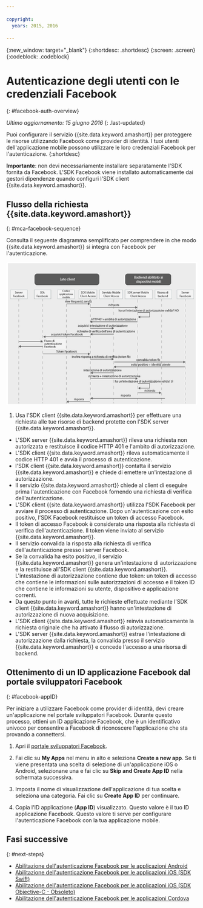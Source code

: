 ```yaml
---

copyright:
  years: 2015, 2016

---
```

{:new_window: target="_blank"}
{:shortdesc: .shortdesc}
{:screen: .screen}
{:codeblock: .codeblock}

# Autenticazione degli utenti con le credenziali Facebook
{: #facebook-auth-overview}

*Ultimo aggiornamento: 15 giugno 2016*
{: .last-updated}

Puoi configurare il servizio {{site.data.keyword.amashort}} per proteggere le risorse utilizzando Facebook come provider di identità. I tuoi utenti dell'applicazione mobile possono utilizzare le loro credenziali Facebook per l'autenticazione.
{:shortdesc}

**Importante**: non devi necessariamente installare separatamente l'SDK fornita da Facebook. L'SDK Facebook viene installato automaticamente dai gestori dipendenze quando configuri l'SDK client {{site.data.keyword.amashort}}.

## Flusso della richiesta {{site.data.keyword.amashort}}
{: #mca-facebook-sequence}

Consulta il seguente diagramma semplificato per comprendere in che modo {{site.data.keyword.amashort}} si integra con Facebook per l'autenticazione.

![immagine](images/mca-sequence-facebook.jpg)

1. Usa l'SDK client {{site.data.keyword.amashort}} per effettuare una richiesta alle tue risorse di backend protette con l'SDK server {{site.data.keyword.amashort}}.
* L'SDK server {{site.data.keyword.amashort}} rileva una richiesta non autorizzata e restituisce il codice HTTP 401 e l'ambito di autorizzazione.
* L'SDK client {{site.data.keyword.amashort}} rileva automaticamente il codice HTTP 401 e avvia il processo di autenticazione.
* l'SDK client {{site.data.keyword.amashort}} contatta il servizio {{site.data.keyword.amashort}} e chiede di emettere un'intestazione di autorizzazione.
* Il servizio {{site.data.keyword.amashort}} chiede al client di eseguire prima l'autenticazione con Facebook fornendo una richiesta di verifica dell'autenticazione.
* L'SDK client {{site.data.keyword.amashort}} utilizza l'SDK Facebook per avviare il processo di autenticazione. Dopo un'autenticazione con esito positivo, l'SDK Facebook restituisce un token di accesso Facebook.
* Il token di accesso Facebook è considerato una risposta alla richiesta di verifica dell'autenticazione. Il token viene inviato al servizio {{site.data.keyword.amashort}}.
* Il servizio convalida la risposta alla richiesta di verifica dell'autenticazione presso i server Facebook.
* Se la convalida ha esito positivo, il servizio {{site.data.keyword.amashort}} genera un'intestazione di autorizzazione e la restituisce all'SDK client {{site.data.keyword.amashort}}. L'intestazione di autorizzazione contiene due token: un token di accesso che contiene le informazioni sulle autorizzazioni di accesso e il token ID che contiene le informazioni su utente, dispositivo e applicazione correnti.
* Da questo punto in avanti, tutte le richieste effettuate mediante l'SDK client {{site.data.keyword.amashort}} hanno un'intestazione di autorizzazione di nuova acquisizione.
* L'SDK client {{site.data.keyword.amashort}} reinvia automaticamente la richiesta originale che ha attivato il flusso di autorizzazione.
* L'SDK server {{site.data.keyword.amashort}} estrae l'intestazione di autorizzazione dalla richiesta, la convalida presso il servizio {{site.data.keyword.amashort}} e concede l'accesso a una risorsa di backend.

## Ottenimento di un ID applicazione Facebook dal portale sviluppatori Facebook
{: #facebook-appID}

Per iniziare a utilizzare Facebook come provider di identità, devi creare un'applicazione nel portale sviluppatori Facebook. Durante questo processo, ottieni un ID applicazione Facebook, che è un identificativo univoco per consentire a Facebook di riconoscere l'applicazione che sta provando a connettersi.

1. Apri il [portale sviluppatori Facebook](https://developers.facebook.com).

1. Fai clic su **My Apps** nel menu in alto e seleziona **Create a new app**.
Se ti viene presentata una scelta di selezione di un'applicazione iOS o Android, selezionane una e fai clic su **Skip and Create App ID** nella schermata successiva.

1. Imposta il nome di visualizzazione dell'applicazione di tua scelta e seleziona una categoria. Fai clic su **Create App ID** per continuare.

1. Copia l'ID applicazione (**App ID**) visualizzato. Questo valore è il tuo ID applicazione Facebook.  Questo valore ti serve per configurare l'autenticazione Facebook con la tua applicazione mobile.

## Fasi successive
{: #next-steps}

* [Abilitazione dell'autenticazione Facebook per le applicazioni Android](facebook-auth-android.html)
* [Abilitazione dell'autenticazione Facebook per le applicazioni iOS (SDK Swift)](facebook-auth-ios-swift-sdk.html)
* [Abilitazione dell'autenticazione Facebook per le applicazioni iOS (SDK Objective-C - Obsoleto)](facebook-auth-ios.html)
* [Abilitazione dell'autenticazione Facebook per le applicazioni Cordova](facebook-auth-cordova.html)
